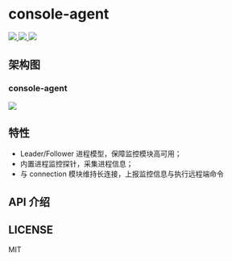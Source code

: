 
<p align=center>
    <h1>console-agent</h1>
    <a href="https://github.com/kaola-fed/kagent">
        <img src="https://img.shields.io/npm/v/kagent.svg?style=for-the-badge"/>
    </a>
    <a href="https://travis-ci.org/kaola-fed/kagent">
        <img src="https://img.shields.io/travis-ci/kaola-fed/kagent.svg?branch=feature_megalo&style=for-the-badge"/>
    </a>
    <a href="https://codecov.io/gh/kaola-fed/kagent">
        <img src="https://img.shields.io/codecov/c/github/kaola-fed/kagent.svg?style=for-the-badge"/>
    </a>
</p>

## 架构图
### console-agent
![](https://user-images.githubusercontent.com/10825163/50828911-b761f200-137d-11e9-90f8-f94db6d9eed3.png)

## 特性
* Leader/Follower 进程模型，保障监控模块高可用；
* 内置进程监控探针，采集进程信息；
* 与 connection 模块维持长连接，上报监控信息与执行远程端命令

## API 介绍

## LICENSE
MIT
